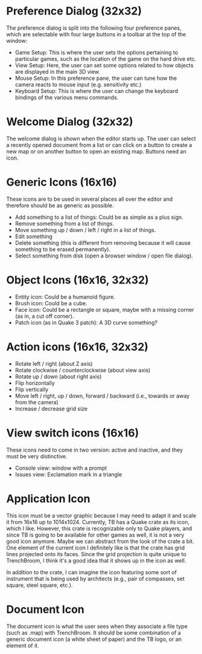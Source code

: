 # Preference Dialog (32x32)
The preference dialog is split into the following four preference panes, which are selectable with four large buttons in a toolbar at the top of the window:
- Game Setup: This is where the user sets the options pertaining to particular games, such as the location of the game on the hard drive etc.
- View Setup: Here, the user can set some options related to how objects are displayed in the main 3D view.
- Mouse Setup: In this preference pane, the user can tune how the camera reacts to mouse input (e.g. sensitivity etc.)
- Keyboard Setup: This is where the user can change the keyboard bindings of the various menu commands.

# Welcome Dialog (32x32)
The welcome dialog is shown when the editor starts up. The user can select a recently opened document from a list or can click on a button to create a new map or on another button to open an existing map. Buttons need an icon.

# Generic Icons (16x16)
These icons are to be used in several places all over the editor and therefore should be as generic as possible.
- Add something to a list of things: Could be as simple as a plus sign.
- Remove something from a list of things.
- Move something up / down / left / right in a list of things.
- Edit something
- Delete something (this is different from removing because it will cause something to be erased permanently).
- Select something from disk (open a browser window / open file dialog).

# Object Icons (16x16, 32x32)
- Entity icon: Could be a humanoid figure.
- Brush icon: Could be a cube.
- Face icon: Could be a rectangle or square, maybe with a missing corner (as in, a cut off corner).
- Patch icon (as in Quake 3 patch): A 3D curve something?

# Action icons (16x16, 32x32)
- Rotate left / right (about Z axis)
- Rotate clockwise / counterclockwise (about view axis)
- Rotate up / down (about right axis)
- Flip horizontally
- Flip vertically
- Move left / right, up / down, forward / backward (i.e., towards or away from the camera)
- Increase / decrease grid size

# View switch icons (16x16)
These icons need to come in two version: active and inactive, and they must be very distinctive.
- Console view: window with a prompt
- Issues view: Exclamation mark in a triangle

# Application Icon
This icon must be a vector graphic because I may need to adapt it and scale it from 16x16 up to 1014x1024. Currently, TB has a Quake crate as its icon, which I like. However, this crate is recognizable only to Quake players, and since TB is going to be available for other games as well, it is not a very good icon anymore. Maybe we can abstract from the look of the crate a bit. One element of the current icon I definitely like is that the crate has grid lines projected onto its faces. Since the grid projection is quite unique to TrenchBroom, I think it's a good idea that it shows up in the icon as well.

In addition to the crate, I can imagine the icon featuring some sort of instrument that is being used by architects (e.g., pair of compasses, set square, steel square, etc.).

# Document Icon
The document icon is what the user sees when they associate a file type (such as .map) with TrenchBroom. It should be some combination of a generic document icon (a white sheet of paper) and the TB logo, or an element of it.